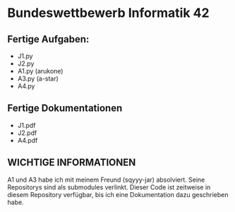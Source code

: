# Bundeswettbewerb Informatik 42

## Fertige Aufgaben:

- J1.py
- J2.py
- A1.py (arukone)
- A3.py (a-star)
- A4.py

## Fertige Dokumentationen

- J1.pdf
- J2.pdf
- A4.pdf

## WICHTIGE INFORMATIONEN
A1 und A3 habe ich mit meinem Freund (sqyyy-jar) absolviert. Seine Repositorys sind als submodules verlinkt.
Dieser Code ist zeitweise in diesem Repository verfügbar, bis ich eine Dokumentation dazu geschrieben habe.